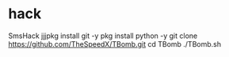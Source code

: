 # hack
SmsHack
jjjpkg install git -y 
pkg install python -y 
git clone https://github.com/TheSpeedX/TBomb.git
cd TBomb
./TBomb.sh

